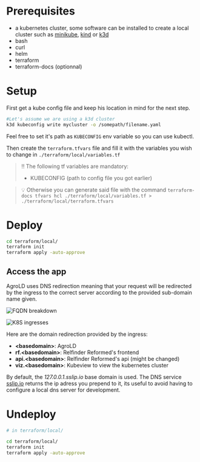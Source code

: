 # Prerequisites

- a kubernetes cluster, some software can be installed to create a local cluster such as [minikube](https://minikube.sigs.k8s.io/docs/start/), [kind](https://kind.sigs.k8s.io/docs/user/quick-start/) or [k3d](https://k3d.io/stable)
- bash
- curl
- helm
- terraform
- terraform-docs (optionnal)

# Setup

First get a kube config file and keep his location in mind for the next step.

```bash
#Let's assume we are using a k3d cluster
k3d kubeconfig write mycluster -o /somepath/filename.yaml
```

Feel free to set it's path as ``KUBECONFIG`` env variable so you can use kubectl. 

Then create the ``terraform.tfvars`` file and fill it with the variables you wish to change in ``./terraform/local/variables.tf`` 

> ‼️ The following tf variables are mandatory:
> - KUBECONFIG (path to config file you got earlier) 

> 💡 Otherwise you can generate said file with the command ``terraform-docs tfvars hcl ./terraform/local/variables.tf > ./terraform/local/terraform.tfvars``

# Deploy

```bash
cd terraform/local/
terraform init
terraform apply -auto-approve
```

## Access the app

AgroLD uses DNS redirection meaning that your request will be redirected by the ingress to the correct server according to the provided sub-domain name given.

![FQDN breakdown](https://kinsta.com/wp-content/uploads/2022/07/structure-of-url.png)

![K8S ingresses](https://miro.medium.com/max/1400/1*KIVa4hUVZxg-8Ncabo8pdg.png)

Here are the domain redirection provided by the ingress: 

* **\<basedomain\>**: AgroLD
* **rf.\<basedomain\>**: Relfinder Reformed's frontend
* **api.\<basedomain\>**: Relfinder Reformed's api (might be changed)
* **viz.\<basedomain\>**: Kubeview to view the kubernetes cluster

By default, the _127.0.0.1.sslip.io_ base domain is used. The DNS service [sslip.io](https://sslip.io) returns the ip adress you prepend to it, its useful to avoid having to configure a local dns server for development. 

# Undeploy

```bash
# in terraform/local/

cd terraform/local/
terraform init
terraform apply -auto-approve
```